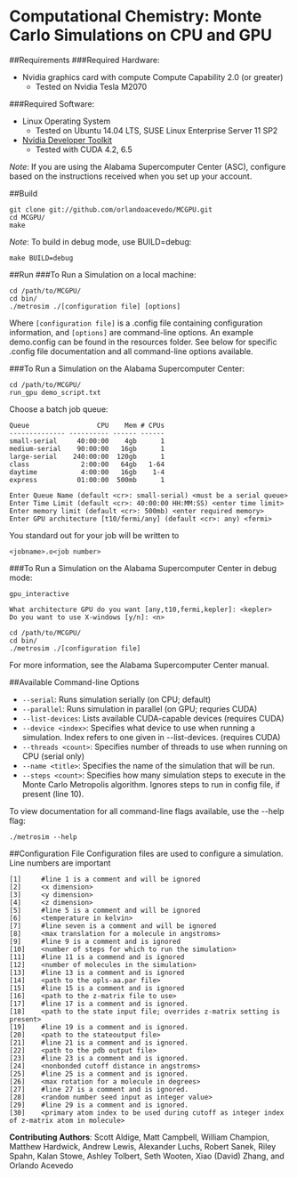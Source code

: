 Computational Chemistry: Monte Carlo Simulations on CPU and GPU 
===============================================================

##Requirements
###Required Hardware:
 * Nvidia graphics card with compute Compute Capability 2.0 (or greater)
    * Tested on Nvidia Tesla M2070

###Required Software:
 * Linux Operating System
    * Tested on Ubuntu 14.04 LTS, SUSE Linux Enterprise Server 11 SP2
 * [Nvidia Developer Toolkit](http://developer.nvidia.com/cuda-downloads)
    * Tested with CUDA 4.2, 6.5

*Note*: If you are using the Alabama Supercomputer Center (ASC), configure based on the instructions received when you set up your account.

##Build
```
git clone git://github.com/orlandoacevedo/MCGPU.git
cd MCGPU/
make
```

*Note*: To build in debug mode, use BUILD=debug:
```
make BUILD=debug
```

##Run
###To Run a Simulation on a local machine:
```
cd /path/to/MCGPU/
cd bin/
./metrosim ./[configuration file] [options]
```
Where `[configuration file]` is a .config file containing configuration information, and `[options]` are command-line options. An example demo.config can be found in the resources folder. See below for specific .config file documentation and all command-line options available.

###To Run a Simulation on the Alabama Supercomputer Center:
```
cd /path/to/MCGPU/
run_gpu demo_script.txt
```
Choose a batch job queue:
```
Queue                 CPU    Mem # CPUs
-------------- ---------- ------ ------
small-serial     40:00:00    4gb      1 
medium-serial    90:00:00   16gb      1 
large-serial    240:00:00  120gb      1 
class             2:00:00   64gb   1-64 
daytime           4:00:00   16gb    1-4 
express          01:00:00  500mb      1
```

```
Enter Queue Name (default <cr>: small-serial) <must be a serial queue>
Enter Time Limit (default <cr>: 40:00:00 HH:MM:SS) <enter time limit>
Enter memory limit (default <cr>: 500mb) <enter required memory>
Enter GPU architecture [t10/fermi/any] (default <cr>: any) <fermi>
```

You standard out for your job will be written to 
```
<jobname>.o<job number>
```

###To Run a Simulation on the Alabama Supercomputer Center in debug mode:
```
gpu_interactive

What architecture GPU do you want [any,t10,fermi,kepler]: <kepler>
Do you want to use X-windows [y/n]: <n>

cd /path/to/MCGPU/
cd bin/
./metrosim ./[configuration file]
```

For more information, see the Alabama Supercomputer Center manual.

##Available Command-line Options
 * `--serial`: Runs simulation serially (on CPU; default)
 * `--parallel`: Runs simulation in parallel (on GPU; requries CUDA)
 * `--list-devices`: Lists available CUDA-capable devices (requires CUDA)
 * `--device <index>`: Specifies what device to use when running a simulation. Index refers to one given in --list-devices. (requires CUDA)
 * `--threads <count>`: Specifies number of threads to use when running on CPU (serial only)
 * `--name <title>`: Specifies the name of the simulation that will be run.
 * `--steps <count>`: Specifies how many simulation steps to execute in the Monte Carlo Metropolis algorithm. Ignores steps to run in config file, if present (line 10).
 
To view documentation for all command-line flags available, use the --help flag:
```
./metrosim --help
```

##Configuration File
Configuration files are used to configure a simulation. 
Line numbers are important

```
[1]     #line 1 is a comment and will be ignored
[2]     <x dimension>
[3]     <y dimension>
[4]     <z dimension>
[5]     #line 5 is a comment and will be ignored
[6]     <temperature in kelvin>
[7]     #line seven is a comment and will be ignored
[8]     <max translation for a molecule in angstroms>
[9]     #line 9 is a comment and is ignored
[10]    <number of steps for which to run the simulation> 
[11]    #line 11 is a commend and is ignored
[12]    <number of molecules in the simulation>
[13]    #line 13 is a comment and is ignored
[14]    <path to the opls-aa.par file>
[15]    #line 15 is a comment and is ignored
[16]    <path to the z-matrix file to use>
[17]    #line 17 is a comment and is ignored.
[18]    <path to the state input file; overrides z-matrix setting is present>
[19]    #line 19 is a comment and is ignored.
[20]    <path to the stateoutput file>
[21]    #line 21 is a comment and is ignored.
[22]    <path to the pdb output file>
[23]    #line 23 is a comment and is ignored.
[24]    <nonbonded cutoff distance in angstroms>
[25]    #line 25 is a comment and is ignored.
[26]    <max rotation for a molecule in degrees>
[27]    #line 27 is a comment and is ignored.
[28]    <random number seed input as integer value>
[29]    #line 29 is a comment and is ignored.
[30]    <primary atom index to be used during cutoff as integer index of z-matrix atom in molecule>
```

**Contributing Authors**: Scott Aldige, Matt Campbell, William Champion, Matthew Hardwick, Andrew Lewis, Alexander Luchs, Robert Sanek, Riley Spahn, Kalan Stowe, Ashley Tolbert, Seth Wooten, Xiao (David) Zhang, and Orlando Acevedo
